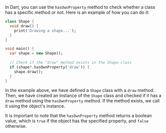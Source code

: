 In Dart, you can use the `hasOwnProperty` method to check whether a class has a specific method or not. Here is an example of how you can do it:

```dart
class Shape {
  void draw() {
    print('Drawing a shape...');
  }
}

void main() {
  var shape = new Shape();
  
  // Check if the "draw" method exists in the Shape class
  if (shape?.hasOwnProperty('draw')) {
    shape.draw();
  }
}
```

In the example above, we have defined a `Shape` class with a `draw` method. Then, we have created an instance of the `Shape` class and checked if it has a `draw` method using the `hasOwnProperty` method. If the method exists, we call it using the object's instance. 

It is important to note that the `hasOwnProperty` method returns a boolean value, which is `true` if the object has the specified property, and `false` otherwise.